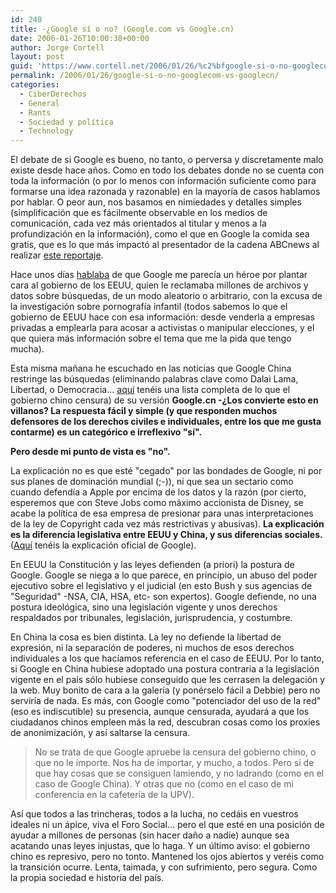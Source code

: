 ```yaml
---
id: 240
title: -¿Google sí­ o no? (Google.com vs Google.cn)
date: 2006-01-26T10:00:38+00:00
author: Jorge Cortell
layout: post
guid: 'https://www.cortell.net/2006/01/26/%c2%bfgoogle-si-o-no-googlecom-vs-googlecn/'
permalink: /2006/01/26/google-si-o-no-googlecom-vs-googlecn/
categories:
  - CiberDerechos
  - General
  - Rants
  - Sociedad y polí­tica
  - Technology
---
```

El debate de si Google es bueno, no tanto, o perversa y discretamente malo existe desde hace años. Como en todo los debates donde no se cuenta con toda la información (o por lo menos con información suficiente como para formarse una idea razonada y razonable) en la mayorí­a de casos hablamos por hablar. O peor aun, nos basamos en nimiedades y detalles simples (simplificación que es fácilmente observable en los medios de comunicación, cada vez más orientados al titular y menos a la profundización en la información), como el que en Google la comida sea gratis, que es lo que más impactó al presentador de la cadena ABCnews al realizar [este reportaje](https://abcnews.go.com/Video/playerIndex?id=1528162).

Hace unos dí­as [hablaba](https://www.cortell.net/2006/01/22/heroes-y-villanos/) de que Google me parecí­a un héroe por plantar cara al gobierno de los EEUU, quien le reclamaba millones de archivos y datos sobre búsquedas, de un modo aleatorio o arbitrario, con la excusa de la investigación sobre pornografí­a infantil (todos sabemos lo que el gobierno de EEUU hace con esa información: desde venderla a empresas privadas a emplearla para acosar a activistas o manipular elecciones, y el que quiera más información sobre el tema que me la pida que tengo mucha).

Esta misma mañana he escuchado en las noticias que Google China restringe las búsquedas (eliminando palabras clave como Dalai Lama, Libertad, o Democracia... [aquí­](https://en.wikipedia.org/wiki/List_of_words_blocked_by_search_engines_in_Mainland_China) tenéis una lista completa de lo que el gobierno chino censura) de su versión **Google.cn -¿Los convierte esto en villanos? La respuesta fácil y simple (y que responden muchos defensores de los derechos civiles e individuales, entre los que me gusta contarme) es un categórico e irreflexivo "sí­".**

**Pero desde mi punto de vista es "no".**

La explicación no es que esté "cegado" por las bondades de Google, ni por sus planes de dominación mundial (;-)), ni que sea un sectario como cuando defendí­a a Apple por encima de los datos y la razón (por cierto, esperemos que con Steve Jobs como máximo accionista de Disney, se acabe la polí­tica de esa empresa de presionar para unas interpretaciones de la ley de Copyright cada vez más restrictivas y abusivas). **La explicación es la diferencia legislativa entre EEUU y China, y sus diferencias sociales.** ([Aquí­](https://money.cnn.com/2006/01/25/news/international/davos_fortune/?cnn=yes) tenéis la explicación oficial de Google).

En EEUU la Constitución y las leyes defienden (a priori) la postura de Google. Google se niega a lo que parece, en principio, un abuso del poder ejecutivo sobre el legislativo y el judicial (en esto Bush y sus agencias de "Seguridad" -NSA, CIA, HSA, etc- son expertos). Google defiende, no una postura ideológica, sino una legislación vigente y unos derechos respaldados por tribunales, legislación, jurisprudencia, y costumbre.

En China la cosa es bien distinta. La ley no defiende la libertad de expresión, ni la separación de poderes, ni muchos de esos derechos individuales a los que hací­amos referencia en el caso de EEUU. Por lo tanto, si Google en China hubiese adoptado una postura contraria a la legislación vigente en el paí­s sólo hubiese conseguido que les cerrasen la delegación y la web. Muy bonito de cara a la galerí­a (y ponérselo fácil a Debbie) pero no servirí­a de nada. Es más, con Google como "potenciador del uso de la red" (eso es indiscutible) su presencia, aunque censurada, ayudará a que los ciudadanos chinos empleen más la red, descubran cosas como los proxies de anonimización, y así­ saltarse la censura.

> No se trata de que Google apruebe la censura del gobierno chino, o que no le importe. Nos ha de importar, y mucho, a todos. Pero sí­ de que hay cosas que se consiguen lamiendo, y no ladrando (como en el caso de Google China). Y otras que no (como en el caso de mi conferencia en la cafeterí­a de la UPV). 

Así­ que todos a las trincheras, todos a la lucha, no cedáis en vuestros ideales ni un ápice, viva el Foro Social... pero el que esté en una posición de ayudar a millones de personas (sin hacer daño a nadie) aunque sea acatando unas leyes injustas, que lo haga. Y un último aviso: el gobierno chino es represivo, pero no tonto. Mantened los ojos abiertos y veréis como la transición ocurre. Lenta, taimada, y con sufrimiento, pero segura. Como la propia sociedad e historia del paí­s.